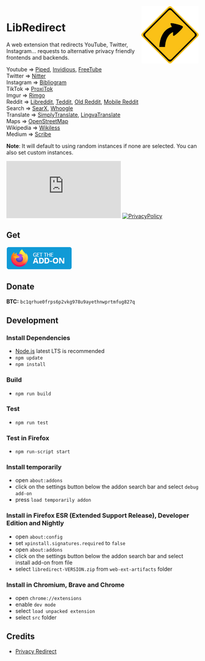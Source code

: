 <img src="src/assets/images/libredirect.svg" width="150" align="right" />

# LibRedirect
A web extension that redirects YouTube, Twitter, Instagram... requests to alternative privacy friendly frontends and backends.

Youtube => [Piped](https://github.com/TeamPiped/Piped), [Invidious](https://github.com/iv-org/invidious), [FreeTube](https://github.com/FreeTubeApp/FreeTube)\
Twitter => [Nitter](https://github.com/zedeus/nitter)\
Instagram => [Bibliogram](https://sr.ht/~cadence/bibliogram/)\
TikTok => [ProxiTok](https://github.com/pablouser1/ProxiTok)\
Imgur => [Rimgo](https://codeberg.org/video-prize-ranch/rimgo)\
Reddit => [Libreddit](https://github.com/spikecodes/libreddit#instances), [Teddit](https://codeberg.org/teddit/teddit#instances), [Old Reddit](https://old.reddit.com), [Mobile Reddit](https://i.reddit.com)\
Search => [SearX](https://searx.github.io/searx/), [Whoogle](https://benbusby.com/projects/whoogle-search/)\
Translate => [SimplyTranslate](https://git.sr.ht/~metalune/simplytranslate_web), [LingvaTranslate](https://github.com/TheDavidDelta/lingva-translate)\
Maps => [OpenStreetMap](https://www.openstreetmap.org/)\
Wikipedia => [Wikiless](https://codeberg.org/orenom/wikiless)\
Medium => [Scribe](https://sr.ht/~edwardloveall/scribe/)

**Note**: It will default to using random instances if none are selected. You can also set custom instances.

[![Matrix Badge](https://badges.alefvanoon.xyz/matrix/libredirect:matrix.org?label=Matrix)](https://matrix.to/#/#libredirect:tokhmi.xyz)
[![PrivacyPolicy](https://badges.alefvanoon.xyz/badge/-PrivacyPolicy-orange)](Privacy-Policy.md)

## Get
[![Firefox Add-on](src/assets/images/badge-amo.png)](https://addons.mozilla.org/firefox/addon/libredirect/)

## Donate
**BTC:** `bc1qrhue0frps6p2vkg978u9ayethnwprtmfug827q`

## Development
### Install Dependencies
- [Node.js](https://nodejs.org/) latest LTS is recommended
- `npm update`
- `npm install`

### Build
- `npm run build`

### Test
- `npm run test`

### Test in Firefox
- `npm run-script start`

### Install temporarily
- open `about:addons`
- click on the settings button below the addon search bar and select `debug add-on`
- press `load temporarily addon`

### Install in Firefox ESR (Extended Support Release), Developer Edition and Nightly
- open `about:config`
- set `xpinstall.signatures.required` to `false`
- open `about:addons`
- click on the settings button below the addon search bar and select install add-on from file
- select `libredirect-VERSION.zip` from `web-ext-artifacts` folder

### Install in Chromium, Brave and Chrome
- open `chrome://extensions`
- enable `dev mode`
- select `load unpacked extension`
- select `src` folder

## Credits
- [Privacy Redirect](https://github.com/SimonBrazell/privacy-redirect)
